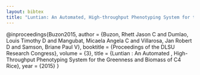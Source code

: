 ```yaml
---
layout: bibtex
title: "Luntian: An Automated, High-throughput Phenotyping System for the Greenness and Biomass of C4 Rice"
---
```


@inproceedings{Buzon2015,
    author = {Buzon, Rhett Jason C and Dumlao, Louis Timothy D and Mangubat, Micaela Angela C and Villarosa, Jan Robert D and Samson, Briane Paul V},
    booktitle = {Proceedings of the DLSU Research Congress},
    volume = {3},
    title = {Luntian : An Automated , High-Throughput Phenotyping System for the Greenness and Biomass of C4 Rice},
    year = {2015}
}
